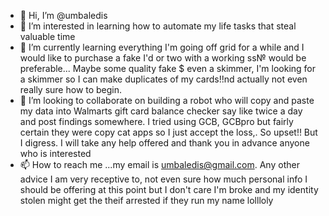 - 👋 Hi, I’m @umbaledis
- 👀 I’m interested in learning how to automate my life tasks that steal valuable time
- 🌱 I’m currently learning everything I'm going off grid for a while and I would like to purchase a fake I'd or two with a working ss№ would be preferable... 
Maybe some quality fake $ even a skimmer, I'm looking for a skimmer so I can make duplicates of my cards!!nd actually not even really sure how to begin.
- 💞️ I’m looking to collaborate on building a robot who will copy and paste my data into Walmarts gift card balance checker say like twice a day and post findings somewhere. 
I tried using GCB, GCBpro but fairly certain they were copy cat apps so I just accept the loss,. So upset!!
But I digress. I will take any help offered and thank you in advance anyone who is interested
- 📫 How to reach me ...my email is umbaledis@gmail.com.  Any other advice I am very receptive to, not even sure how much personal info I should be offering at this point but I don't care 
I'm broke and my identity stolen might get the theif  arrested if they run my name lollloly 

<!---
umbaledis/umbaledis is a ✨ special ✨ repository because its `README.md` (this file) appears on your GitHub profile.
You can click the Preview link to take a look at your changes.
--->
